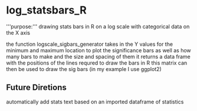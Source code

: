 # log_statsbars_R

'''purpose:''' drawing stats bars in R on a log scale with categorical data on the X axis

the function logscale_sigbars_generator takes in the Y values for the minimum and maximum location to plot the significance bars as well as how many bars to make and the size and spacing of them
it returns a data frame with the positions of the lines requred to draw the bars in R
this matrix can then be used to draw the sig bars (in my example I use ggplot2)

## Future Diretions

automatically add stats text based on an imported dataframe of statistics
